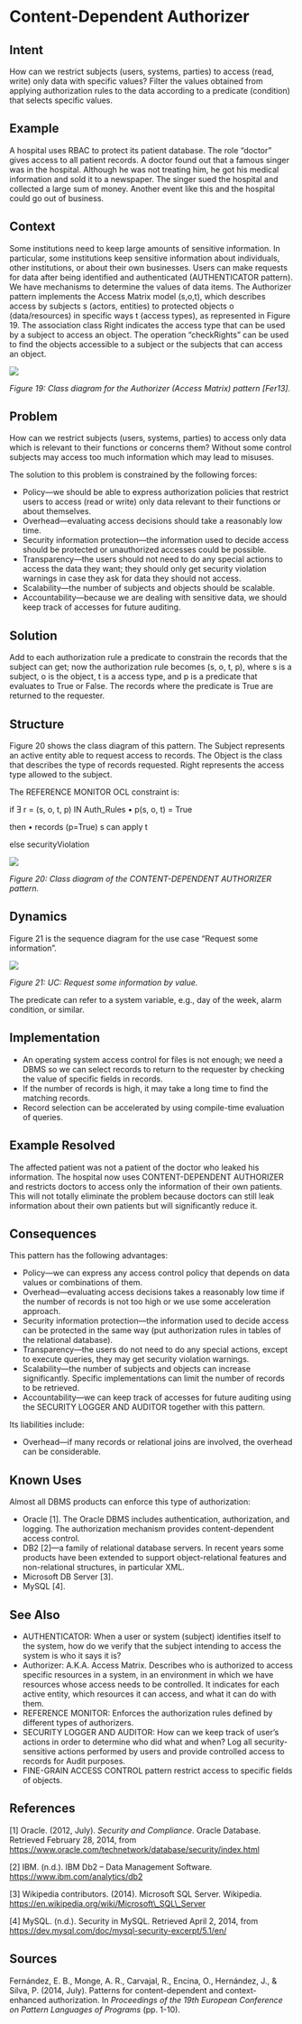 # **Content-Dependent Authorizer**

## **Intent**
How can we restrict subjects (users, systems, parties) to access (read, write) only data with specific values? Filter the values obtained from applying authorization rules to the data according to a predicate (condition) that selects specific values.

## **Example**
A hospital uses RBAC to protect its patient database. The role “doctor” gives access to all patient records. A doctor found out that a famous singer was in the hospital. Although he was not treating him, he got his medical information and sold it to a newspaper. The singer sued the hospital and collected a large sum of money. Another event like this and the hospital could go out of business.

## **Context**
Some institutions need to keep large amounts of sensitive information. In particular, some institutions keep sensitive information about individuals, other institutions, or about their own businesses. Users can make requests for data after being identified and authenticated (AUTHENTICATOR pattern). We have mechanisms to determine the values of data items. The Authorizer pattern implements the Access Matrix model (s,o,t), which describes access by subjects s (actors, entities) to protected objects o (data/resources) in specific ways t (access types), as represented in Figure 19. The association class Right indicates the access type that can be used by a subject to access an object. The operation “checkRights” can be used to find the objects accessible to a subject or the subjects that can access an object.

![](./Images/content-dependent_authorizer_context.png)

*Figure 19: Class diagram for the Authorizer (Access Matrix) pattern [Fer13].*

## **Problem**
How can we restrict subjects (users, systems, parties) to access only data which is relevant to their functions or concerns them? Without some control subjects may access too much information which may lead to misuses. 

The solution to this problem is constrained by the following forces: 

- Policy—we should be able to express authorization policies that restrict users to access (read or write) only data relevant to their functions or about themselves. 
- Overhead—evaluating access decisions should take a reasonably low time. 
- Security information protection—the information used to decide access should be protected or unauthorized accesses could be possible. 
- Transparency—the users should not need to do any special actions to access the data they want; they should only get security violation warnings in case they ask for data they should not access. 
- Scalability—the number of subjects and objects should be scalable. 
- Accountability—because we are dealing with sensitive data, we should keep track of accesses for future auditing.

## **Solution**
Add to each authorization rule a predicate to constrain the records that the subject can get; now the authorization rule becomes (s, o, t, p), where s is a subject, o is the object, t is a access type, and p is a predicate that evaluates to True or False. The records where the predicate is True are returned to the requester.

## **Structure**
Figure 20 shows the class diagram of this pattern. The Subject represents an active entity able to request access to records. The Object is the class that describes the type of records requested. Right represents the access type allowed to the subject.

The REFERENCE MONITOR OCL constraint is:

if Ǝ r = (s, o, t, p) IN Auth\_Rules • p(s, o, t) = True 

then • records (p=True) s can apply t 

else securityViolation

![](./Images/content-dependent_authorizer_structure.png)

*Figure 20: Class diagram of the CONTENT-DEPENDENT AUTHORIZER pattern.*

## **Dynamics**
Figure 21 is the sequence diagram for the use case “Request some information”.

![](./Images/content-dependent_authorizer_dynamics.png)

*Figure 21: UC: Request some information by value.*

The predicate can refer to a system variable, e.g., day of the week, alarm condition, or similar.

## **Implementation**
- An operating system access control for files is not enough; we need a DBMS so we can select records to return to the requester by checking the value of specific fields in records. 
- If the number of records is high, it may take a long time to find the matching records. 
- Record selection can be accelerated by using compile-time evaluation of queries.

## **Example Resolved**
The affected patient was not a patient of the doctor who leaked his information. The hospital now uses CONTENT-DEPENDENT AUTHORIZER and restricts doctors to access only the information of their own patients. This will not totally eliminate the problem because doctors can still leak information about their own patients but will significantly reduce it.

## **Consequences**
This pattern has the following advantages: 

- Policy—we can express any access control policy that depends on data values or combinations of them. 
- Overhead—evaluating access decisions takes a reasonably low time if the number of records is not too high or we use some acceleration approach. 
- Security information protection—the information used to decide access can be protected in the same way (put authorization rules in tables of the relational database). 
- Transparency—the users do not need to do any special actions, except to execute queries, they may get security violation warnings. 
- Scalability—the number of subjects and objects can increase significantly. Specific implementations can limit the number of records to be retrieved. 
- Accountability—we can keep track of accesses for future auditing using the SECURITY LOGGER AND AUDITOR together with this pattern. 

Its liabilities include: 

- Overhead—if many records or relational joins are involved, the overhead can be considerable.

## **Known Uses**
Almost all DBMS products can enforce this type of authorization: 

- Oracle [1]. The Oracle DBMS includes authentication, authorization, and logging. The authorization mechanism provides content-dependent access control. 
- DB2 [2]—a family of relational database servers. In recent years some products have been extended to support object-relational features and non-relational structures, in particular XML. 
- Microsoft DB Server [3]. 
- MySQL [4].

## **See Also**
- AUTHENTICATOR: When a user or system (subject) identifies itself to the system, how do we verify that the subject intending to access the system is who it says it is? 
- Authorizer: A.K.A. Access Matrix. Describes who is authorized to access specific resources in a system, in an environment in which we have resources whose access needs to be controlled. It indicates for each active entity, which resources it can access, and what it can do with them. 
- REFERENCE MONITOR: Enforces the authorization rules defined by different types of authorizers. 
- SECURITY LOGGER AND AUDITOR: How can we keep track of user’s actions in order to determine who did what and when? Log all security-sensitive actions performed by users and provide controlled access to records for Audit purposes. 
- FINE-GRAIN ACCESS CONTROL pattern restrict access to specific fields of objects.

## **References**

[1] Oracle. (2012, July). *Security and Compliance*. Oracle Database. Retrieved February 28, 2014, from https://www.oracle.com/technetwork/database/security/index.html

[2] IBM. (n.d.). IBM Db2 – Data Management Software. https://www.ibm.com/analytics/db2

[3] Wikipedia contributors. (2014). Microsoft SQL Server. Wikipedia. https://en.wikipedia.org/wiki/Microsoft\_SQL\_Server

[4] MySQL. (n.d.). Security in MySQL. Retrieved April 2, 2014, from https://dev.mysql.com/doc/mysql-security-excerpt/5.1/en/

## **Sources**
Fernández, E. B., Monge, A. R., Carvajal, R., Encina, O., Hernández, J., & Silva, P. (2014, July). Patterns for content-dependent and context-enhanced authorization. In *Proceedings of the 19th European Conference on Pattern Languages of Programs* (pp. 1-10).
